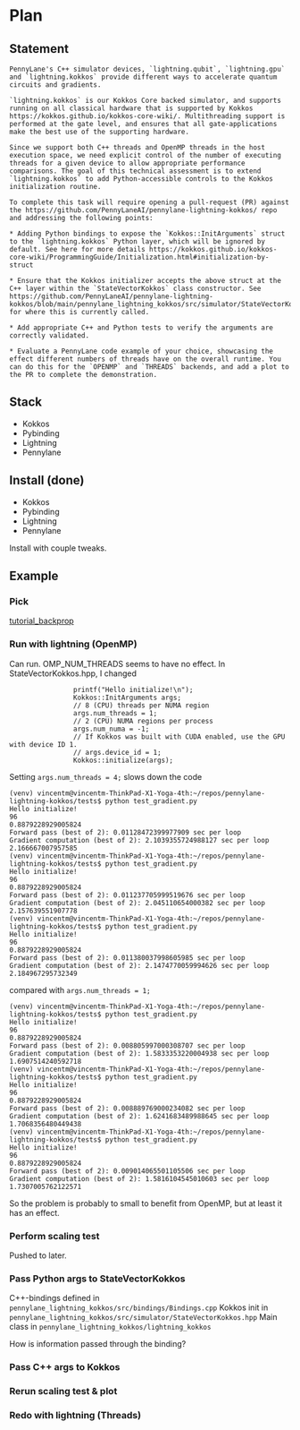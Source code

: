 # Plan

## Statement

``` Plain
PennyLane's C++ simulator devices, `lightning.qubit`, `lightning.gpu` and `lightning.kokkos` provide different ways to accelerate quantum circuits and gradients.

`lightning.kokkos` is our Kokkos Core backed simulator, and supports running on all classical hardware that is supported by Kokkos https://kokkos.github.io/kokkos-core-wiki/. Multithreading support is performed at the gate level, and ensures that all gate-applications make the best use of the supporting hardware.

Since we support both C++ threads and OpenMP threads in the host execution space, we need explicit control of the number of executing threads for a given device to allow appropriate performance comparisons. The goal of this technical assessment is to extend `lightning.kokkos` to add Python-accessible controls to the Kokkos initialization routine.

To complete this task will require opening a pull-request (PR) against the https://github.com/PennyLaneAI/pennylane-lightning-kokkos/ repo and addressing the following points:

* Adding Python bindings to expose the `Kokkos::InitArguments` struct to the `lightning.kokkos` Python layer, which will be ignored by default. See here for more details https://kokkos.github.io/kokkos-core-wiki/ProgrammingGuide/Initialization.html#initialization-by-struct

* Ensure that the Kokkos initializer accepts the above struct at the C++ layer within the `StateVectorKokkos` class constructor. See https://github.com/PennyLaneAI/pennylane-lightning-kokkos/blob/main/pennylane_lightning_kokkos/src/simulator/StateVectorKokkos.hpp#L439 for where this is currently called.

* Add appropriate C++ and Python tests to verify the arguments are correctly validated.
 
* Evaluate a PennyLane code example of your choice, showcasing the effect different numbers of threads have on the overall runtime. You can do this for the `OPENMP` and `THREADS` backends, and add a plot to the PR to complete the demonstration.
```

## Stack

- Kokkos
- Pybinding
- Lightning
- Pennylane

## Install (done)

- Kokkos
- Pybinding
- Lightning
- Pennylane

Install with couple tweaks.

## Example

### Pick

[tutorial_backprop](https://pennylane.ai/qml/demos/tutorial_backprop.html)

### Run with lightning (OpenMP)

Can run.
OMP_NUM_THREADS seems to have no effect.
In StateVectorKokkos.hpp, I changed 

```
                printf("Hello initialize!\n");
                Kokkos::InitArguments args;
                // 8 (CPU) threads per NUMA region
                args.num_threads = 1;
                // 2 (CPU) NUMA regions per process
                args.num_numa = -1;
                // If Kokkos was built with CUDA enabled, use the GPU with device ID 1.
                // args.device_id = 1;
                Kokkos::initialize(args);
```

Setting `args.num_threads = 4;` slows down the code

```
(venv) vincentm@vincentm-ThinkPad-X1-Yoga-4th:~/repos/pennylane-lightning-kokkos/tests$ python test_gradient.py 
Hello initialize!
96
0.8879228929005824
Forward pass (best of 2): 0.01128472399977909 sec per loop
Gradient computation (best of 2): 2.1039355724988127 sec per loop
2.166667007957585
(venv) vincentm@vincentm-ThinkPad-X1-Yoga-4th:~/repos/pennylane-lightning-kokkos/tests$ python test_gradient.py 
Hello initialize!
96
0.8879228929005824
Forward pass (best of 2): 0.011237705999519676 sec per loop
Gradient computation (best of 2): 2.045110654000382 sec per loop
2.157639551907778
(venv) vincentm@vincentm-ThinkPad-X1-Yoga-4th:~/repos/pennylane-lightning-kokkos/tests$ python test_gradient.py 
Hello initialize!
96
0.8879228929005824
Forward pass (best of 2): 0.011380037998605985 sec per loop
Gradient computation (best of 2): 2.1474770059994626 sec per loop
2.184967295732349
```

compared with `args.num_threads = 1;`

```
(venv) vincentm@vincentm-ThinkPad-X1-Yoga-4th:~/repos/pennylane-lightning-kokkos/tests$ python test_gradient.py 
Hello initialize!
96
0.8879228929005824
Forward pass (best of 2): 0.008805997000308707 sec per loop
Gradient computation (best of 2): 1.5833353220004938 sec per loop
1.6907514240592718
(venv) vincentm@vincentm-ThinkPad-X1-Yoga-4th:~/repos/pennylane-lightning-kokkos/tests$ python test_gradient.py 
Hello initialize!
96
0.8879228929005824
Forward pass (best of 2): 0.008889769000234082 sec per loop
Gradient computation (best of 2): 1.6241683489988645 sec per loop
1.7068356480449438
(venv) vincentm@vincentm-ThinkPad-X1-Yoga-4th:~/repos/pennylane-lightning-kokkos/tests$ python test_gradient.py 
Hello initialize!
96
0.8879228929005824
Forward pass (best of 2): 0.009014065501105506 sec per loop
Gradient computation (best of 2): 1.5816104545010603 sec per loop
1.7307005762122571
```

So the problem is probably to small to benefit from OpenMP, but at least it has an effect.

### Perform scaling test

Pushed to later.

### Pass Python args to StateVectorKokkos

C++-bindings defined in `pennylane_lightning_kokkos/src/bindings/Bindings.cpp`
Kokkos init in `pennylane_lightning_kokkos/src/simulator/StateVectorKokkos.hpp`
Main class in `pennylane_lightning_kokkos/lightning_kokkos`

How is information passed through the binding?

### Pass C++ args to Kokkos

### Rerun scaling test & plot

### Redo with lightning (Threads)
